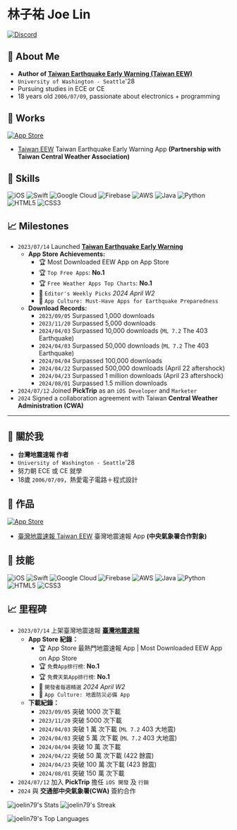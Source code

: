 # 林子祐 Joe Lin
<a href="https://discord.gg/KrJV77bdJA">
   <img alt="Discord" src="https://img.shields.io/discord/1273670611780108411">
</a>



## 👤 About Me
- **Author of [Taiwan Earthquake Early Warning (Taiwan EEW)](https://apps.apple.com/tw/app/%E8%87%BA%E7%81%A3%E5%9C%B0%E9%9C%87%E9%80%9F%E5%A0%B1/id6450436314)**
- `University of Washington - Seattle`'28
- Pursuing studies in ECE or CE
- 18 years old `2006/07/09`, passionate about electronics + programming

## 📑 Works
<a href="https://apps.apple.com/us/app/taiwan-eew-%E5%8F%B0%E7%81%A3%E5%9C%B0%E9%9C%87%E9%80%9F%E5%A0%B1/id6450436314">
   <img src="https://img.shields.io/badge/App_Store-0D96F6?style=for-the-badge&logo=app-store&logoColor=white" alt="App Store">
</a>

- [Taiwan EEW](https://github.com/joelin79/taiwaneew) Taiwan Earthquake Early Warning App **(Partnership with Taiwan Central Weather Association)**

## 💪 Skills
![iOS](https://img.shields.io/badge/iOS-000000?style=for-the-badge&logo=ios&logoColor=white) ![Swift](https://img.shields.io/badge/swift-F54A2A?style=for-the-badge&logo=swift&logoColor=white) ![Google Cloud](https://img.shields.io/badge/GoogleCloud-%234285F4.svg?style=for-the-badge&logo=google-cloud&logoColor=white) ![Firebase](https://img.shields.io/badge/firebase-%23039BE5.svg?style=for-the-badge&logo=firebase) ![AWS](https://img.shields.io/badge/AWS-%23FF9900.svg?style=for-the-badge&logo=amazon-aws&logoColor=white) ![Java](https://img.shields.io/badge/java-%23ED8B00.svg?style=for-the-badge&logo=openjdk&logoColor=white) ![Python](https://img.shields.io/badge/python-3670A0?style=for-the-badge&logo=python&logoColor=ffdd54) ![HTML5](https://img.shields.io/badge/html5-%23E34F26.svg?style=for-the-badge&logo=html5&logoColor=white) ![CSS3](https://img.shields.io/badge/css3-%231572B6.svg?style=for-the-badge&logo=css3&logoColor=white) 

## 📈 Milestones
- `2023/07/14` Launched **[Taiwan Earthquake Early Warning](https://apps.apple.com/tw/app/%E8%87%BA%E7%81%A3%E5%9C%B0%E9%9C%87%E9%80%9F%E5%A0%B1/id6450436314)**
   - **App Store Achievements:**
      - 🏆 Most Downloaded EEW App on App Store
      - 🏆 `Top Free Apps`: **No.1**
      - 🏆 `Free Weather Apps Top Charts`: **No.1**
      - 🏅 `Editor's Weekly Picks` _2024 April W2_
      - 🏅 `App Culture: Must-Have Apps for Earthquake Preparedness`
   - **Download Records:**
      - `2023/09/05` Surpassed 1,000 downloads
      - `2023/11/20` Surpassed 5,000 downloads
      - `2024/04/03` Surpassed 10,000 downloads (`ML 7.2` The 403 Earthquake)
      - `2024/04/03` Surpassed 50,000 downloads (`ML 7.2` The 403 Earthquake)
      - `2024/04/04` Surpassed 100,000 downloads
      - `2024/04/22` Surpassed 500,000 downloads (April 22 aftershock)
      - `2024/04/23` Surpassed 1 million downloads (April 23 aftershock)
      - `2024/08/01` Surpassed 1.5 million downloads
- `2024/07/12` Joined **PickTrip** as an `iOS Developer` and `Marketer`
- `2024` Signed a collaboration agreement with Taiwan **Central Weather Administration (CWA)**

--------------------------------------------------------

## 👤 關於我
- **台灣地震速報 作者**
- `University of Washington - Seattle`'28
- 努力朝 ECE 或 CE 就學
- 18歲 `2006/07/09`，熱愛電子電路＋程式設計

## 📑 作品
<a href="https://apps.apple.com/us/app/taiwan-eew-%E5%8F%B0%E7%81%A3%E5%9C%B0%E9%9C%87%E9%80%9F%E5%A0%B1/id6450436314">
   <img src="https://img.shields.io/badge/App_Store-0D96F6?style=for-the-badge&logo=app-store&logoColor=white" alt="App Store">
</a>

- [臺灣地震速報 Taiwan EEW](https://github.com/joelin79/taiwaneew) 臺灣地震速報 App **(中央氣象署合作對象)**

## 💪 技能
![iOS](https://img.shields.io/badge/iOS-000000?style=for-the-badge&logo=ios&logoColor=white) ![Swift](https://img.shields.io/badge/swift-F54A2A?style=for-the-badge&logo=swift&logoColor=white) ![Google Cloud](https://img.shields.io/badge/GoogleCloud-%234285F4.svg?style=for-the-badge&logo=google-cloud&logoColor=white) ![Firebase](https://img.shields.io/badge/firebase-%23039BE5.svg?style=for-the-badge&logo=firebase) ![AWS](https://img.shields.io/badge/AWS-%23FF9900.svg?style=for-the-badge&logo=amazon-aws&logoColor=white) ![Java](https://img.shields.io/badge/java-%23ED8B00.svg?style=for-the-badge&logo=openjdk&logoColor=white) ![Python](https://img.shields.io/badge/python-3670A0?style=for-the-badge&logo=python&logoColor=ffdd54) ![HTML5](https://img.shields.io/badge/html5-%23E34F26.svg?style=for-the-badge&logo=html5&logoColor=white) ![CSS3](https://img.shields.io/badge/css3-%231572B6.svg?style=for-the-badge&logo=css3&logoColor=white) 

## 📈 里程碑
- `2023/07/14` 上架臺灣地震速報 **[臺灣地震速報](https://apps.apple.com/tw/app/%E8%87%BA%E7%81%A3%E5%9C%B0%E9%9C%87%E9%80%9F%E5%A0%B1/id6450436314)**
   - **App Store 紀錄：**
      - 🏆 App Store 最熱門地震速報 App | Most Downloaded EEW App on App Store
      - 🏆 `免費App排行榜`: **No.1**
      - 🏆 `免費天氣App排行榜`: **No.1**
      - 🏅 `開發者每週精選` _2024 April W2_
      - 🏅 `App Culture: 地震防災必備 App`
   - **下載紀錄：**
      - `2023/09/05` 突破 1000 次下載
      - `2023/11/20` 突破 5000 次下載
      - `2024/04/03` 突破 1 萬 次下載 (`ML 7.2` 403 大地震)
      - `2024/04/03` 突破 5 萬 次下載 (`ML 7.2` 403 大地震)
      - `2024/04/04` 突破 10 萬 次下載 
      - `2024/04/22` 突破 50 萬 次下載 (422 餘震)
      - `2024/04/23` 突破 100 萬 次下載 (423 餘震)
      - `2024/08/01` 突破 150 萬 次下載
- `2024/07/12` 加入 **PickTrip** 擔任 `iOS 開發` 及 `行銷`
- `2024` 與 **交通部中央氣象署(CWA)** 簽約合作

![joelin79's Stats](https://vercel-945l.vercel.app/api?username=joelin79&theme=ayu-mirage&show_icons=true&hide_border=false&count_private=true)
![joelin79's Streak](https://github-readme-streak-stats.herokuapp.com/?user=joelin79&theme=ayu-mirage&hide_border=false)

![joelin79's Top Languages](https://github-readme-stats.vercel.app/api/top-langs/?username=joelin79&theme=ayu-mirage&show_icons=true&hide_border=false&layout=compact)
